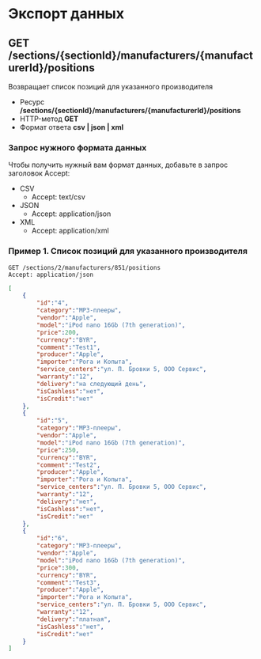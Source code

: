 # Экспорт данных

## GET /sections/{sectionId}/manufacturers/{manufacturerId}/positions

Возвращает список позиций для указанного производителя

- Ресурс **/sections/{sectionId}/manufacturers/{manufacturerId}/positions**
- HTTP-метод **GET**
- Формат ответа **csv | json | xml**

### Запрос нужного формата данных

Чтобы получить нужный вам формат данных, добавьте в запрос заголовок Accept:

- CSV
    - Accept: text/csv
- JSON
    - Accept: application/json
- XML
    - Accept: application/xml

### Пример 1. Список позиций для указанного производителя

```
GET /sections/2/manufacturers/851/positions
Accept: application/json
```

```json
[
    {
        "id":"4",
        "category":"MP3-плееры",
        "vendor":"Apple",
        "model":"iPod nano 16Gb (7th generation)",
        "price":200,
        "currency":"BYR",
        "comment":"Test1",
        "producer":"Apple",
        "importer":"Рога и Копыта",
        "service_centers":"ул. П. Бровки 5, ООО Сервис",
        "warranty":"12",
        "delivery":"на следующий день",
        "isCashless":"нет",
        "isCredit":"нет"
    },
    {
        "id":"5",
        "category":"MP3-плееры",
        "vendor":"Apple",
        "model":"iPod nano 16Gb (7th generation)",
        "price":250,
        "currency":"BYR",
        "comment":"Test2",
        "producer":"Apple",
        "importer":"Рога и Копыта",
        "service_centers":"ул. П. Бровки 5, ООО Сервис",
        "warranty":"12",
        "delivery":"нет",
        "isCashless":"нет",
        "isCredit":"нет"
    },
    {
        "id":"6",
        "category":"MP3-плееры",
        "vendor":"Apple",
        "model":"iPod nano 16Gb (7th generation)",
        "price":300,
        "currency":"BYR",
        "comment":"Test3",
        "producer":"Apple",
        "importer":"Рога и Копыта",
        "service_centers":"ул. П. Бровки 5, ООО Сервис",
        "warranty":"12",
        "delivery":"платная",
        "isCashless":"нет",
        "isCredit":"нет"
    }
]
```
